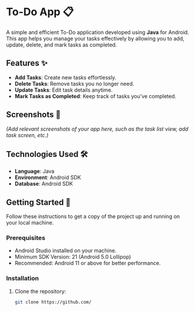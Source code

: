 # To-Do App 📋

A simple and efficient To-Do application developed using **Java** for Android. This app helps you manage your tasks effectively by allowing you to add, update, delete, and mark tasks as completed.

## Features ✨
- **Add Tasks**: Create new tasks effortlessly.
- **Delete Tasks**: Remove tasks you no longer need.
- **Update Tasks**: Edit task details anytime.
- **Mark Tasks as Completed**: Keep track of tasks you've completed.

## Screenshots 📸
*(Add relevant screenshots of your app here, such as the task list view, add task screen, etc.)*

## Technologies Used 🛠️
- **Language**: Java
- **Environment**: Android SDK
- **Database**: Android SDK

## Getting Started 🚀
Follow these instructions to get a copy of the project up and running on your local machine.

### Prerequisites
- Android Studio installed on your machine.
- Minimum SDK Version: 21 (Android 5.0 Lollipop)
- Recommended: Android 11 or above for better performance.

### Installation
1. Clone the repository:
   ```bash
   git clone https://github.com/
